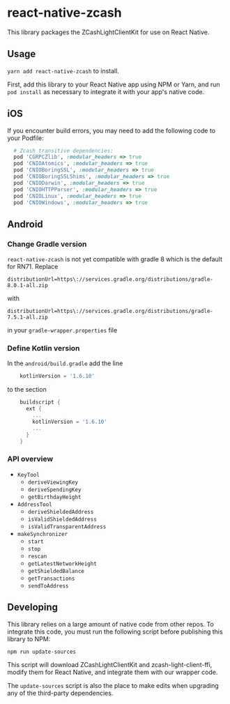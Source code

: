 # react-native-zcash

This library packages the ZCashLightClientKit for use on React Native.

## Usage

`yarn add react-native-zcash` to install.

First, add this library to your React Native app using NPM or Yarn, and run `pod install` as necessary to integrate it with your app's native code.

## iOS

If you encounter build errors, you may need to add the following code to your Podfile:

```ruby
  # Zcash transitive dependencies:
  pod 'CGRPCZlib', :modular_headers => true
  pod 'CNIOAtomics', :modular_headers => true
  pod 'CNIOBoringSSL', :modular_headers => true
  pod 'CNIOBoringSSLShims', :modular_headers => true
  pod 'CNIODarwin', :modular_headers => true
  pod 'CNIOHTTPParser', :modular_headers => true
  pod 'CNIOLinux', :modular_headers => true
  pod 'CNIOWindows', :modular_headers => true
```

## Android

### Change Gradle version

`react-native-zcash` is not yet compatible with gradle 8 which is the default for RN71. Replace

    distributionUrl=https\://services.gradle.org/distributions/gradle-8.0.1-all.zip

with

    distributionUrl=https\://services.gradle.org/distributions/gradle-7.5.1-all.zip

in your `gradle-wrapper.properties` file


### Define Kotlin version

In the `android/build.gradle` add the line

```groovy
    kotlinVersion = '1.6.10'
```

to the section

```groovy
    buildscript {
      ext {
        ...
        kotlinVersion = '1.6.10'
        ...
      }
    }
```

### API overview

- `KeyTool`
  - `deriveViewingKey`
  - `deriveSpendingKey`
  - `getBirthdayHeight`
- `AddressTool`
  - `deriveShieldedAddress`
  - `isValidShieldedAddress`
  - `isValidTransparentAddress`
- `makeSynchronizer`
  - `start`
  - `stop`
  - `rescan`
  - `getLatestNetworkHeight`
  - `getShieldedBalance`
  - `getTransactions`
  - `sendToAddress`

## Developing

This library relies on a large amount of native code from other repos. To integrate this code, you must run the following script before publishing this library to NPM:

```sh
npm run update-sources
```

This script will download ZCashLightClientKit and zcash-light-client-ffi, modify them for React Native, and integrate them with our wrapper code.

The `update-sources` script is also the place to make edits when upgrading any of the third-party dependencies.

